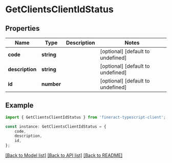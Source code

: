 # GetClientsClientIdStatus


## Properties

Name | Type | Description | Notes
------------ | ------------- | ------------- | -------------
**code** | **string** |  | [optional] [default to undefined]
**description** | **string** |  | [optional] [default to undefined]
**id** | **number** |  | [optional] [default to undefined]

## Example

```typescript
import { GetClientsClientIdStatus } from 'fineract-typescript-client';

const instance: GetClientsClientIdStatus = {
    code,
    description,
    id,
};
```

[[Back to Model list]](../README.md#documentation-for-models) [[Back to API list]](../README.md#documentation-for-api-endpoints) [[Back to README]](../README.md)
